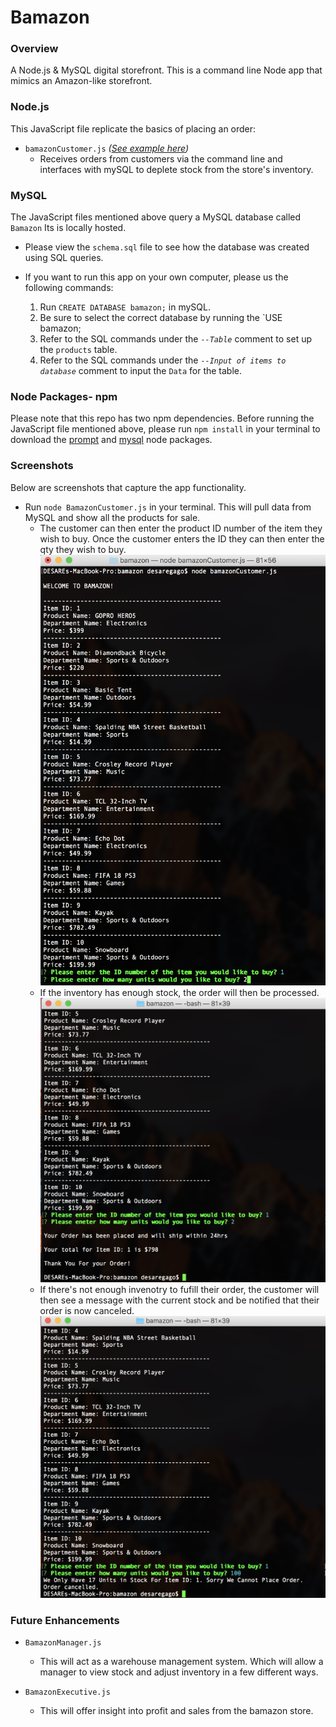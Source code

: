 # Bamazon

### Overview
A Node.js &amp; MySQL digital storefront. This is a command line Node app that mimics an Amazon-like storefront.

### Node.js
This JavaScript file replicate the basics of placing an order:

- `bamazonCustomer.js` _([See example here](#customer))_
  - Receives orders from customers via the command line and interfaces with mySQL to deplete stock from the store's inventory.



### MySQL
The JavaScript files mentioned above query a MySQL database called `Bamazon` Its is locally hosted.

- Please view the `schema.sql` file to see how the database was created using SQL queries.

 - If you want to run this app on your own computer, please us the following commands:


    1. Run `CREATE DATABASE bamazon;` in mySQL.
    2. Be sure to select the correct database by running the `USE bamazon;
    3. Refer to the SQL commands under the _`--Table`_ comment to set up the `products` table.
    4. Refer to the SQL commands under the _`--Input of items to database`_ comment to input the `Data` for the table.

### Node Packages- npm
Please note that this repo has two npm dependencies.
Before running the JavaScript file mentioned above, please run `npm install` in your terminal to download the [prompt](https://www.npmjs.com/package/prompt) and [mysql](https://www.npmjs.com/package/mysql) node packages.

### Screenshots
Below are screenshots that capture the app functionality.

<a name="customer"></a>
- Run `node BamazonCustomer.js` in your terminal. This will pull data from MySQL and show all the products for sale.
    - The customer can then enter the product ID number of the item they wish to buy. 
    Once the customer enters the ID they can then enter the qty they wish to buy.
      ![Customer Order](/screenshot_images/bamazonCustomer_example_1.png)
    - If the inventory has enough stock, the order will then be processed.
      ![Order Valid](/screenshot_images/bamazonCustomer_example_2.png)
    - If there's not enough invenotry to fufill their order, the customer will then see a message with the current stock and be notified that their order is now canceled.
      ![Order Invalid](/screenshot_images/bamazonCustomer_example_3.png)


### Future Enhancements 

- `BamazonManager.js`
  - This will act as a warehouse management system. Which will allow a manager to view stock and adjust inventory in a few different ways.

- `BamazonExecutive.js`
  - This will offer insight into profit and sales from the bamazon store.



